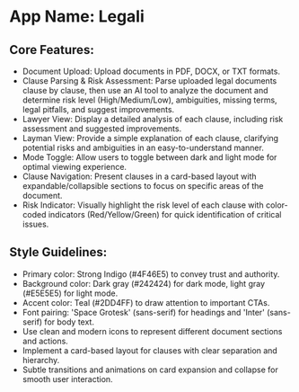 # **App Name**: Legali

## Core Features:

- Document Upload: Upload documents in PDF, DOCX, or TXT formats.
- Clause Parsing & Risk Assessment: Parse uploaded legal documents clause by clause, then use an AI tool to analyze the document and determine risk level (High/Medium/Low), ambiguities, missing terms, legal pitfalls, and suggest improvements.
- Lawyer View: Display a detailed analysis of each clause, including risk assessment and suggested improvements.
- Layman View: Provide a simple explanation of each clause, clarifying potential risks and ambiguities in an easy-to-understand manner.
- Mode Toggle: Allow users to toggle between dark and light mode for optimal viewing experience.
- Clause Navigation: Present clauses in a card-based layout with expandable/collapsible sections to focus on specific areas of the document.
- Risk Indicator: Visually highlight the risk level of each clause with color-coded indicators (Red/Yellow/Green) for quick identification of critical issues.

## Style Guidelines:

- Primary color: Strong Indigo (#4F46E5) to convey trust and authority.
- Background color: Dark gray (#242424) for dark mode, light gray (#E5E5E5) for light mode.
- Accent color: Teal (#2DD4FF) to draw attention to important CTAs.
- Font pairing: 'Space Grotesk' (sans-serif) for headings and 'Inter' (sans-serif) for body text. 
- Use clean and modern icons to represent different document sections and actions.
- Implement a card-based layout for clauses with clear separation and hierarchy.
- Subtle transitions and animations on card expansion and collapse for smooth user interaction.